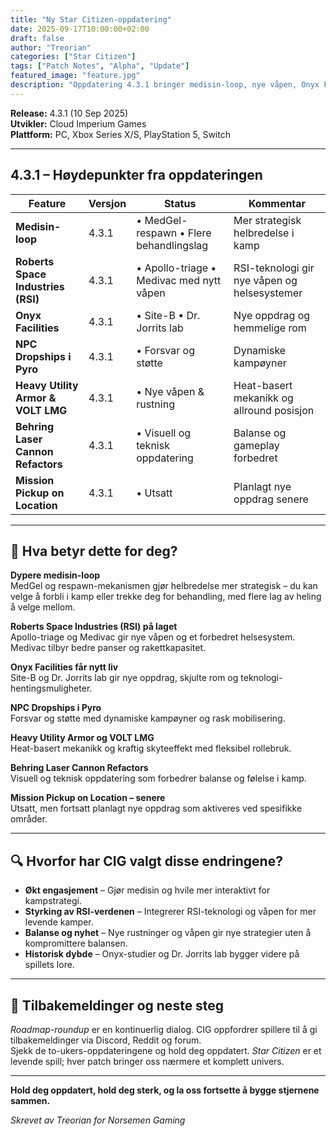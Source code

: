 ```yaml
---
title: "Ny Star Citizen-oppdatering"
date: 2025-09-17T10:00:00+02:00
draft: false
author: "Treorian"
categories: ["Star Citizen"]
tags: ["Patch Notes", "Alpha", "Update"]
featured_image: "feature.jpg"
description: "Oppdatering 4.3.1 bringer medisin-loop, nye våpen, Onyx Facilities og dynamiske NPC-dropships til Star Citizen-universet."
---
```


**Release:** 4.3.1 (10 Sep 2025)  
**Utvikler:** Cloud Imperium Games  
**Plattform:** PC, Xbox Series X/S, PlayStation 5, Switch  

---

## 4.3.1 – Høydepunkter fra oppdateringen

| Feature | Versjon | Status | Kommentar |
|---|---|---|---|
| **Medisin-loop** | 4.3.1 | • MedGel-respawn • Flere behandlingslag | Mer strategisk helbredelse i kamp |
| **Roberts Space Industries (RSI)** | 4.3.1 | • Apollo-triage • Medivac med nytt våpen | RSI-teknologi gir nye våpen og helsesystemer |
| **Onyx Facilities** | 4.3.1 | • Site-B • Dr. Jorrits lab | Nye oppdrag og hemmelige rom |
| **NPC Dropships i Pyro** | 4.3.1 | • Forsvar og støtte | Dynamiske kampøyner |
| **Heavy Utility Armor & VOLT LMG** | 4.3.1 | • Nye våpen & rustning | Heat-basert mekanikk og allround posisjon |
| **Behring Laser Cannon Refactors** | 4.3.1 | • Visuell og teknisk oppdatering | Balanse og gameplay forbedret |
| **Mission Pickup on Location** | 4.3.1 | • Utsatt | Planlagt nye oppdrag senere |

---

## 🎯 Hva betyr dette for deg?

**Dypere medisin-loop**  
MedGel og respawn-mekanismen gjør helbredelse mer strategisk – du kan velge å forbli i kamp eller trekke deg for behandling, med flere lag av heling å velge mellom.  

**Roberts Space Industries (RSI) på laget**  
Apollo-triage og Medivac gir nye våpen og et forbedret helsesystem. Medivac tilbyr bedre panser og rakettkapasitet.  

**Onyx Facilities får nytt liv**  
Site-B og Dr. Jorrits lab gir nye oppdrag, skjulte rom og teknologi-hentingsmuligheter.  

**NPC Dropships i Pyro**  
Forsvar og støtte med dynamiske kampøyner og rask mobilisering.  

**Heavy Utility Armor og VOLT LMG**  
Heat-basert mekanikk og kraftig skyteeffekt med fleksibel rollebruk.  

**Behring Laser Cannon Refactors**  
Visuell og teknisk oppdatering som forbedrer balanse og følelse i kamp.  

**Mission Pickup on Location – senere**  
Utsatt, men fortsatt planlagt nye oppdrag som aktiveres ved spesifikke områder.  

---

## 🔍 Hvorfor har CIG valgt disse endringene?

- **Økt engasjement** – Gjør medisin og hvile mer interaktivt for kampstrategi.  
- **Styrking av RSI-verdenen** – Integrerer RSI-teknologi og våpen for mer levende kamper.  
- **Balanse og nyhet** – Nye rustninger og våpen gir nye strategier uten å kompromittere balansen.  
- **Historisk dybde** – Onyx-studier og Dr. Jorrits lab bygger videre på spillets lore.  

---

## 📌 Tilbakemeldinger og neste steg

*Roadmap-roundup* er en kontinuerlig dialog. CIG oppfordrer spillere til å gi tilbakemeldinger via Discord, Reddit og forum.  
Sjekk de to-ukers-oppdateringene og hold deg oppdatert. *Star Citizen* er et levende spill; hver patch bringer oss nærmere et komplett univers.  

---

**Hold deg oppdatert, hold deg sterk, og la oss fortsette å bygge stjernene sammen.**  

*Skrevet av Treorian for Norsemen Gaming*